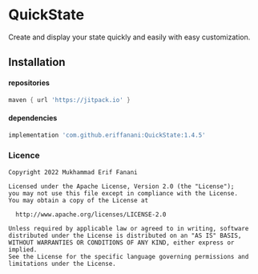 # QuickState
Create and display your state quickly and easily with easy customization.

## Installation
#### repositories
```gradle
maven { url 'https://jitpack.io' }
```

#### dependencies
```gradle
implementation 'com.github.eriffanani:QuickState:1.4.5'
```
### Licence
```license
Copyright 2022 Mukhammad Erif Fanani

Licensed under the Apache License, Version 2.0 (the "License");
you may not use this file except in compliance with the License.
You may obtain a copy of the License at

  http://www.apache.org/licenses/LICENSE-2.0

Unless required by applicable law or agreed to in writing, software
distributed under the License is distributed on an "AS IS" BASIS,
WITHOUT WARRANTIES OR CONDITIONS OF ANY KIND, either express or implied.
See the License for the specific language governing permissions and
limitations under the License.
```
